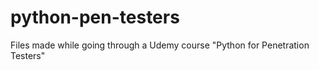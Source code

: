 # python-pen-testers
Files made while going through a Udemy course "Python for Penetration Testers"

